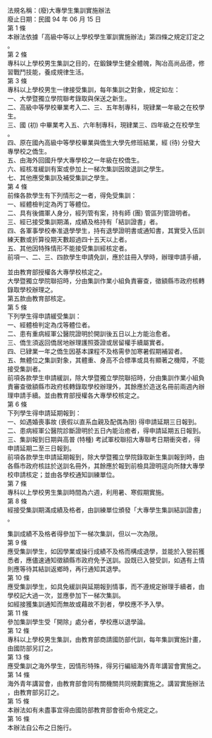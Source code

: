 法規名稱：(廢)大專學生集訓實施辦法  
廢止日期：民國 94 年 06 月 15 日  
第 1 條  
本辦法依據「高級中等以上學校學生軍訓實施辦法」第四條之規定訂定之  
。  
第 2 條  
專科以上學校男生集訓之目的，在鍛鍊學生健全體魄，陶冶高尚品德，修  
習戰鬥技能，養成規律生活。  
第 3 條  
專科以上學校男生一律接受集訓，每年集訓之對象，規定如左：  
一、大學暨獨立學院聯考錄取與保送之新生。  
二、高級中等學校畢業考入二、三、五年制專科，現肄業一年級之在校學  
生。  
三、國 (初) 中畢業考入五、六年制專科，現肄業三、四年級之在校學生  
。  
四、原在國內高級中等學校畢業與僑生大學先修班結業，經 (待) 分發大  
專學校之僑生。  
五、由海外回國升學大專學校之一年級在校僑生。  
六、經核准緩訓有案或參加上一梯次集訓因故退訓之學生。  
七、其他應受集訓及補受集訓之學生。  
第 4 條  
前條各款學生有下列情形之一者，得免受集訓：  
一、經體檢判定為丙丁等體位。  
二、具有後備軍人身分，經列管有案，持有師 (團) 管區列管證明者。  
三、經已接受集訓期滿，成績及格持有「結訓證書」者。  
四、各軍事學校奉准退學學生，持有退學證明書或通知書，其實受入伍訓  
練天數或折算役期天數超過四十五天以上者。  
五、其他因特殊情形不能接受集訓經核定者。  
前項一、二、三、四款學生申請免訓，應於註冊入學時，辦理申請手續，  


並由教育部授權各大專學校核定之。  
大學暨獨立學院聯招時，分由集訓作業小組負責審查，徵額縣市政府核轉  
錄取學校辦理之。  
第五款由教育部核定。  
第 5 條  
下列學生得申請緩受集訓：  
一、經體檢判定為戊等體位者。  
二、患有重病經軍公醫院證明於開訓後五日以上方能治愈者。  
三、僑生須返回僑居地辦理護照簽證或居留權手續屬實者。  
四、已肄業一年之僑生因基本課程不及格需參加寒暑假期補習者。  
五、無體位之集訓對象，其體重、身高不合標準或具有顯著之機障，不能  
接受集訓者。  
前項各款學生申請緩訓，除大學暨獨立學院聯招時，分由集訓作業小組負  
責審查徵額縣市政府核轉錄取學校辦理外，其餘應於造送名冊前兩週內辦  
理申請手續。並由教育部授權各大專學校核定之。  
第 6 條  
下列學生得申請延期報到：  
一、如遇婚喪事故 (喪假以直系血親及配偶為限) 得申請延期三日報到。  
二、患病經軍公醫院診斷證明於五日內能治癒者，得申請延期五日報到。  
三、集訓報到日期與高普 (特種) 考試軍校聯招大專聯考日期衝突者，得  
申請延期二至三日報到。  
前項各款學生申請延期報到，除大學暨獨立學院錄取新生集訓報到時，由  
各縣市政府核註於送訓名冊外，其餘應於報到前檢具證明逕向所隸大專學  
校申請核定；並由各學校通知訓練單位。  
第 7 條  
專科以上學校男生集訓時間為六週，利用暑、寒假期實施。  
第 8 條  
經接受集訓期滿成績及格者，由訓練單位頒發「大專學生集訓結訓證書」  
。  


集訓成績不及格者得參加下一梯次集訓，但以一次為限。  
第 9 條  
應受集訓學生，如因學業或操行成績不及格而構成退學，並能於入營前獲  
悉者，應儘速通知徵額縣市政府免予送訓。設既已入營受訓，如遇有上情  
則應等待其結訓返鄉時，再行通知其退學。  
第 10 條  
應受集訓學生，如具免緩訓與延期報到情事，而不遵規定辦理手續者，由  
學校記大過一次，並應參加下一梯次集訓。  
如經接獲集訓通知而無故或藉故不到者，學校應不予入學。  
第 11 條  
參加集訓學生受「開除」處分者，學校應以退學論。  
第 12 條  
專科以上學校男生集訓，由教育部商請國防部代訓，每年集訓實施計畫，  
由國防部另訂之。  
第 13 條  
應受集訓之海外學生，因情形特殊，得另行編組海外青年講習會實施之。  
第 14 條  
海外青年講習會，由教育部會同有關機關共同規劃實施之。講習實施辦法  
，由教育部另訂之。  
第 15 條  
本辦法如有未盡事宜得由國防部教育部會銜命令規定之。  
第 16 條  
本辦法自公布之日施行。  


